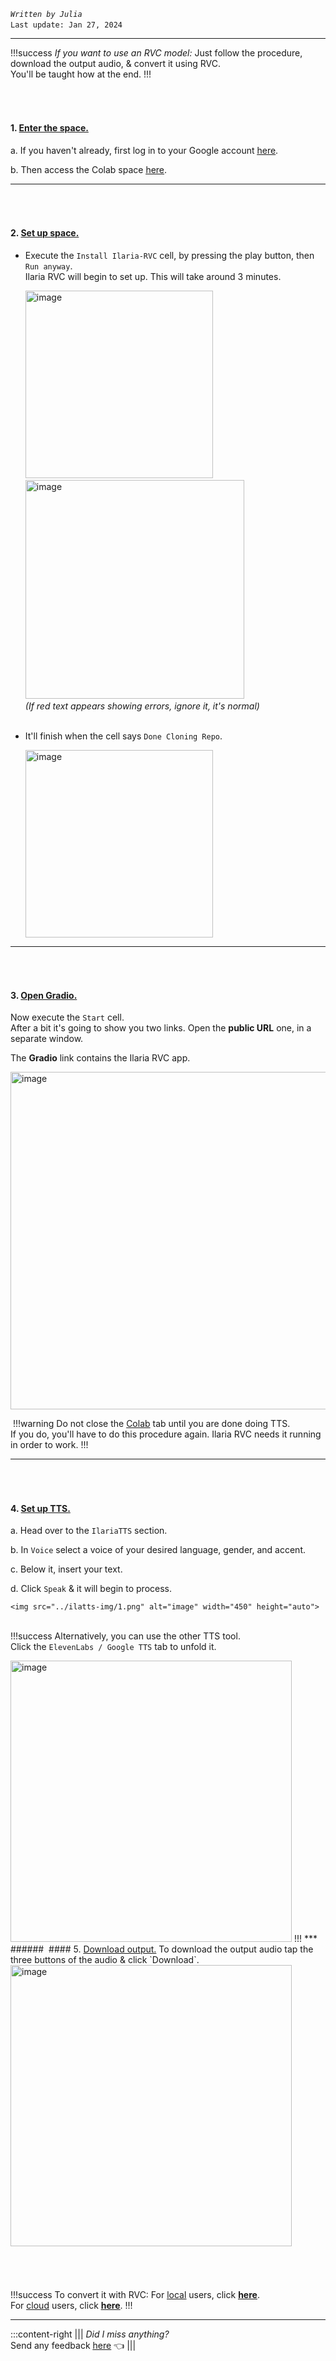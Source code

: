 *`Written by Julia`*        
``Last update: Jan 27, 2024``
‎   
***
!!!success *If you want to use an RVC model:*
Just follow the procedure, download the output audio, & convert it using RVC.         
You'll be taught how at the end.
!!!
###### ‎       
#### 1. <u>Enter the space.</u>
a. If you haven't already, first log in to your Google account [<u>here</u>](https://accounts.google.com/). 

b. Then access the Colab space [<u>here</u>](https://colab.research.google.com/drive/16LkwvFZeudTpUOsE_6bMjOq2qkxFo8Hr?usp=sharing).
***
###### ‎ 
#### 2. <u>Set up space.</u>
- Execute the `Install Ilaria-RVC` cell, by pressing the play button, then `Run anyway`.       
Ilaria RVC will begin to set up. This will take around 3 minutes.   
      
    <img src="../ilatts-img/d.png" alt="image" width="300" height="auto">‎  ‎ ‎ ‎<img src="../ilatts-img/b.png" alt="image" width="350" height="auto">‎               
    *(If red text appears showing errors, ignore it, it's normal)*
‎   
‎   
- It'll finish when the cell says `Done Cloning Repo`.

    <img src="../ilatts-img/d.png" alt="image" width="300" height="auto">

***
###### ‎      
#### 3. <u>Open Gradio.</u> 
Now execute the `Start` cell.        
After a bit it's going to show you two links. Open the **public URL** one, in a separate window.        

The **Gradio** link contains the Ilaria RVC app.

<img src="../ilatts-img/e.png" alt="image" width="540" height="auto">
     

‎
!!!warning Do not close the <u>Colab</u> tab until you are done doing TTS.      
If you do, you'll have to do this procedure again. Ilaria RVC needs it running in order to work.
!!!
***
###### ‎    
#### 4. <u>Set up TTS.</u>
a. Head over to the `IlariaTTS` section.       

b. In `Voice` select a voice of your desired language, gender, and accent.    

c. Below it, insert your text.

d. Click `Speak` & it will begin to process.

    <img src="../ilatts-img/1.png" alt="image" width="450" height="auto">‎         
‎    
!!!success Alternatively, you can use the other TTS tool.      
Click the `ElevenLabs / Google TTS` tab to unfold it.

<img src="../ilatts-img/2.png" alt="image" width="450" height="auto"> 
!!!
***
###### ‎    
#### 5. <u>Download output.</u>
To download the output audio tap the three buttons of the audio & click `Download`.     

<img src="../ilatts-img/e.png" alt="image" width="450" height="auto">  

###### ‎ 

!!!success To convert it with RVC:
For [<u>local</u>](https://rvc-docs.github.io/Docs/other/glossary/#local-running) users, click [<u>**here**</u>](https://rvc-docs.github.io/Docs/rvc/local/mangio-rvc/).     
For [<u>cloud</u>](https://rvc-docs.github.io/Docs/other/glossary/#cloud-based) users, click [<u>**here**</u>](https://rvc-docs.github.io/Docs/rvc/cloud/inference/ilaria-rvc/).
!!!
***
:::content-right
||| *Did I miss anything?*        
Send any feedback [<u>here</u>](https://forms.gle/5i6hTJRVkXRohvVF9) 👈
|||
